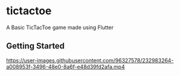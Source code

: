 # tictactoe

A Basic TicTacToe game made using Flutter 

## Getting Started



https://user-images.githubusercontent.com/96327578/232983264-a008953f-3496-48e0-8a6f-e48d39fd2afa.mp4

